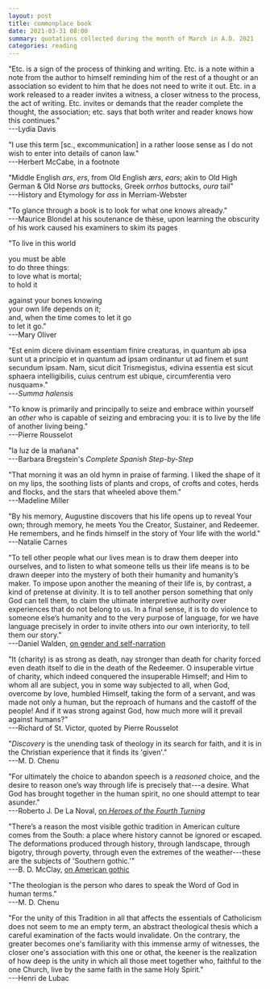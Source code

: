 ```yaml
---
layout: post
title: commonplace book
date: 2021-03-31 08:00
summary: quotations collected during the month of March in A.D. 2021
categories: reading
---
```


"Etc. is a sign of the process of thinking and writing. Etc. is a note within a note from the author to himself reminding him of the rest of a thought or an association so evident to him that he does not need to write it out. Etc. in a work released to a reader invites a witness, a closer witness to the process, the act of writing. Etc. invites or demands that the reader complete the thought, the association; etc. says that both writer and reader knows how this continues."  
---Lydia Davis

"I use this term [sc., excommunication] in a rather loose sense as I do not wish to enter into details of canon law."  
---Herbert McCabe, in a footnote

"Middle English *ars*, *ers*, from Old English *ærs*, *ears*; akin to Old High German & Old Norse *ars* buttocks, Greek *orrhos* buttocks, *oura* tail"  
---History and Etymology for *ass* in Merriam-Webster

"To glance through a book is to look for what one knows already."  
---Maurice Blondel at his soutenance de thèse, upon learning the obscurity of his work caused his examiners to skim its pages

"To live in this world

you must be able  
to do three things:  
to love what is mortal;  
to hold it

against your bones knowing  
your own life depends on it;  
and, when the time comes to let it go  
to let it go."  
---Mary Oliver

"Est enim dicere divinam essentiam finire creaturas, in quantum ab ipsa sunt ut a principio et in quantum ad ipsam ordinantur ut ad finem et sunt secundum ipsam. Nam, sicut dicit Trismegistus, «divina essentia est sicut sphaera intelligibilis, cuius centrum est ubique, circumferentia vero nusquam»."  
---*Summa halensis*

"To know is primarily and principally to seize and embrace within yourself an *other* who is capable of seizing and embracing you: it is to live by the life of another living being."  
---Pierre Rousselot

"la luz de la mañana"  
---Barbara Bregstein's *Complete Spanish Step-by-Step*

"That morning it was an old hymn in praise of farming. I liked the shape of it on my lips, the soothing lists of plants and crops, of crofts and cotes, herds and flocks, and the stars that wheeled above them."  
---Madeline Miller

"By his memory, Augustine discovers that his life opens up to reveal Your own; through memory, he meets You the Creator, Sustainer, and Redeemer. He remembers, and he finds himself in the story of Your life with the world."  
---Natalie Carnes

"To tell other people what our lives mean is to draw them deeper into ourselves, and to listen to what someone tells us their life means is to be drawn deeper into the mystery of both their humanity and humanity’s maker. To impose upon another the meaning of their life is, by contrast, a kind of pretense at divinity. It is to tell another person something that only God can tell them, to claim the ultimate interpretive authority over experiences that do not belong to us. In a final sense, it is to do violence to someone else’s humanity and to the very purpose of language, for we have language precisely in order to invite others into our own interiority, to tell them our story."  
---Daniel Walden, [on gender and self-narration](https://www.commonwealmagazine.org/gender-sex-and-other-nonsense)

"It (charity) is as strong as death, nay stronger than death for charity forced even death itself to die in the death of the Redeemer. O insuperable virtue of charity, which indeed conquered the insuperable Himself; and Him to whom all are subject, you in some way subjected to all, when God, overcome by love, humbled Himself, taking the form of a servant, and was made not only a human, but the reproach of humans and the castoff of the people! And if it was strong against God, how much more will it prevail against humans?"  
---Richard of St. Victor, quoted by Pierre Rousselot

"*Discovery* is the unending task of theology in its search for faith, and it is in the Christian experience that it finds its 'given'."  
---M. D. Chenu

"For ultimately the choice to abandon speech is a *reasoned* choice, and the desire to reason one’s way through life is precisely that---a desire. What God has brought together in the human spirit, no one should attempt to tear asunder."  
---Roberto J. De La Noval, [on *Heroes of the Fourth Turning*](https://churchlifejournal.nd.edu/articles/the-kids-arent-alt-lite/)

"There’s a reason the most visible gothic tradition in American culture comes from the South: a place where history cannot be ignored or escaped. The deformations produced through history, through landscape, through bigotry, through poverty, through even the extremes of the weather---these are the subjects of 'Southern gothic.'"  
---B. D. McClay, [on American gothic](https://thebaffler.com/latest/american-gothic-mcclay)

"The theologian is the person who dares to speak the Word of God in human terms."  
---M. D. Chenu

"For the unity of this Tradition in all that affects the essentials of Catholicism does not seem to me an empty term, an abstract theological thesis which a careful examination of the facts would invalidate. On the contrary, the greater becomes one's familiarity with this immense army of witnesses, the closer one's association with this one or othat, the keener is the realization of how deep is the unity in which all those meet together who, faithful to the one Church, live by the same faith in the same Holy Spirit."  
---Henri de Lubac
